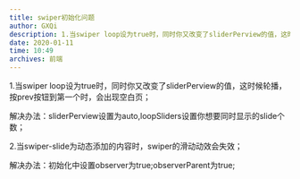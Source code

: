 ```yaml
---
title: swiper初始化问题
author: GXQi
description: 1.当swiper loop设为true时，同时你又改变了sliderPerview的值，这时候轮播，按prev按钮到第一个时，会出现空白页；解决办法：sliderPerview设置为auto,loopSliders设置你想要同时显示的slide个数；
date: 2020-01-11
time: 10:49
archives: 前端
---
```


1.当swiper loop设为true时，同时你又改变了sliderPerview的值，这时候轮播，按prev按钮到第一个时，会出现空白页；

解决办法：sliderPerview设置为auto,loopSliders设置你想要同时显示的slide个数；

2.当swiper-slide为动态添加的内容时，swiper的滑动动效会失效；

解决办法：初始化中设置observer为true;observerParent为true;